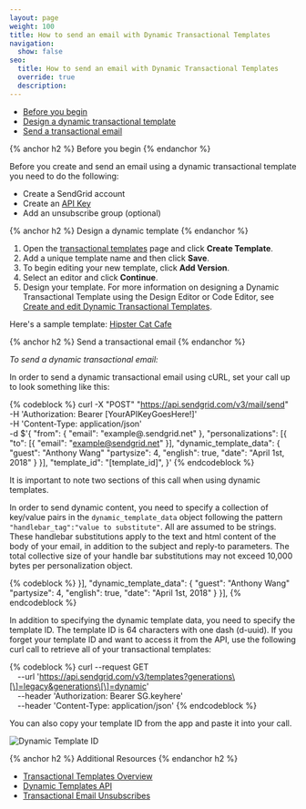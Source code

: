 ```yaml
---
layout: page
weight: 100
title: How to send an email with Dynamic Transactional Templates
navigation:
  show: false
seo:
  title: How to send an email with Dynamic Transactional Templates
  override: true
  description: 
---
```


- [Before you begin](#-Before-you-begin)
- [Design a dynamic transactional template](#-Design-a-dynamic-template)
- [Send a transactional email](#-Send-a-transactional-email)
 
{% anchor h2 %}
Before you begin
{% endanchor %}

Before you create and send an email using a dynamic transactional template you need to do the following:

* Create a SendGrid account
* Create an [API Key]({{root_url}}/User_Guide/Settings/api_keys.html)
* Add an unsubscribe group (optional)

{% anchor h2 %}
Design a dynamic template
{% endanchor %}

1. Open the [transactional templates](https://sendgrid.com/dynamic_templates) page and click **Create Template**.
1. Add a unique template name and then click **Save**. 
1. To begin editing your new template, click **Add Version**.
1. Select an editor and click **Continue**.
1. Design your template. For more information on designing a Dynamic Transactional Template using the Design Editor or Code Editor, see [Create and edit Dynamic Transactional Templates]({{root_url}}/User_Guide/Transactional_Templates/create_and_edit_dynamic_transactional_templates.html).

Here's a sample template: <a href="/source/assets/sample_dynamic_template.html" target="_blank">Hipster Cat Cafe</a>

{% anchor h2 %}
Send a transactional email
{% endanchor %}

*To send a dynamic transactional email:*

In order to send a dynamic transactional email using cURL, set your call up to look something like this:

{% codeblock %}
curl -X "POST" "https://api.sendgrid.com/v3/mail/send" \
     -H 'Authorization: Bearer [YourAPIKeyGoesHere!]' \
     -H 'Content-Type: application/json' \
     -d $'{
  "from": {
    "email": "example@.sendgrid.net"
  },
  "personalizations": [{
    "to": [{
      "email": "example@sendgrid.net"
    }],
    "dynamic_template_data": {
      "guest": "Anthony Wang"
      "partysize": 4,
      "english": true,
      "date": "April 1st, 2018"
    }
  }],
  "template_id": "[template_id]",
}'
{% endcodeblock %}

It is important to note two sections of this call when using dynamic templates.

In order to send dynamic content, you need to specify a collection of key/value pairs in the `dynamic_template_data` object following the pattern `"handlebar_tag":"value to substitute"`. All are assumed to be strings. These handlebar substitutions apply to the text and html content of the body of your email, in addition to the subject and reply-to parameters. The total collective size of your handle bar substitutions may not exceed 10,000 bytes per personalization object.

{% codeblock %}
 }],
    "dynamic_template_data": {
      "guest": "Anthony Wang"
      "partysize": 4,
      "english": true,
      "date": "April 1st, 2018"
    }
  }],
{% endcodeblock %}

In addition to specifying the dynamic template data, you need to specify the template ID. The template ID is 64 characters with one dash (d-uuid). If you forget your template ID and want to access it from the API, use the following curl call to retrieve all of your transactional templates:

{% codeblock %}
curl --request GET \
  --url 'https://api.sendgrid.com/v3/templates?generations\[\]=legacy&generations\[\]=dynamic' \
  --header 'Authorization: Bearer SG.keyhere' \
  --header 'Content-Type: application/json'
{% endcodeblock %}

You can also copy your template ID from the app and paste it into your call. 

![]({{root_url}}/img/dynamic_template_id.png "Dynamic Template ID")

{% anchor h2 %}
Additional Resources
{% endanchor h2 %}

- [Transactional Templates Overview](https://sendgrid.com/docs/User_Guide/Transactional_Templates/index.html)
- [Dynamic Templates API](https://dynamic-templates.api-docs.io/3.0)
- [Transactional Email Unsubscribes]({{root_url}}/User_Guide/Transactional_Email/unsubscribes.html)
